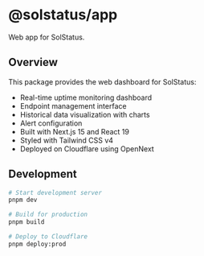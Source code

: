 # @solstatus/app

Web app for SolStatus.

## Overview

This package provides the web dashboard for SolStatus:

- Real-time uptime monitoring dashboard
- Endpoint management interface
- Historical data visualization with charts
- Alert configuration
- Built with Next.js 15 and React 19
- Styled with Tailwind CSS v4
- Deployed on Cloudflare using OpenNext

## Development

```bash
# Start development server
pnpm dev

# Build for production
pnpm build

# Deploy to Cloudflare
pnpm deploy:prod
```
